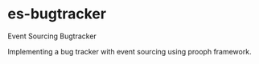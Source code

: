 # es-bugtracker
Event Sourcing Bugtracker

Implementing a bug tracker with event sourcing using prooph framework.
